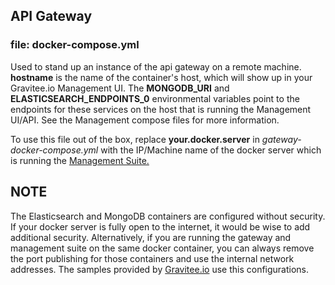 ## API Gateway 
### file: docker-compose.yml

Used to stand up an instance of the api gateway on a remote machine.
**hostname** is the name of the container's host, which will show up in your Gravitee.io Management UI.
The **MONGODB_URI** and **ELASTICSEARCH_ENDPOINTS_0** environmental variables point to the endpoints for these services on the host that is running the Management UI/API.  See the Management compose files for more information. 

To use this file out of the box, replace **your.docker.server** in *gateway-docker-compose.yml* with the IP/Machine name of the docker server which is running the [Management Suite.](https://github.com/spyder007/infrastructure/tree/master/gravitee/management-suite)

## NOTE
The Elasticsearch and MongoDB containers are configured without security.  If your docker server is fully open to the internet, it would be wise to add additional security.  Alternatively, if you are running the gateway and management suite on the same docker container, you can always remove the port publishing for those containers and use the internal network addresses.   The samples provided by [Gravitee.io](https://github.com/gravitee-io/graviteeio-access-management) use this configurations.
